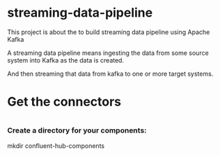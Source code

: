 # streaming-data-pipeline
This project is about the to build streaming data pipeline using Apache Kafka

A streaming data pipeline means ingesting the data from some source system into Kafka as the data is created.

And then streaming that data from kafka to one or more target systems.

<h1>
Get the connectors
<h1>
<h3>Create a directory for your components:</h3>
<p>mkdir confluent-hub-components</p>